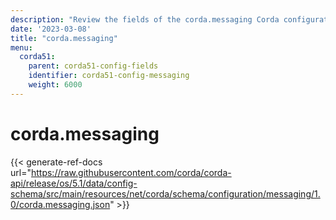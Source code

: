 ```yaml
---
description: "Review the fields of the corda.messaging Corda configuration section."
date: '2023-03-08'
title: "corda.messaging"
menu:
  corda51:
    parent: corda51-config-fields
    identifier: corda51-config-messaging
    weight: 6000
---
```

# corda.messaging

{{< generate-ref-docs url="https://raw.githubusercontent.com/corda/corda-api/release/os/5.1/data/config-schema/src/main/resources/net/corda/schema/configuration/messaging/1.0/corda.messaging.json" >}}
